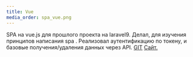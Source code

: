 ```yaml
---
title: Vue
media_order: spa_vue.png
---
```


SPA на vue.js для прошлого проекта на laravel9. Делал, для изучения принципов написания spa . Реализовал аутентификацию по токену, и базовые получения/удаления данных через API.
[GIT](https://github.com/diakudza/vue_spa) [Сайт.](http://spa.diakov.xyz/)